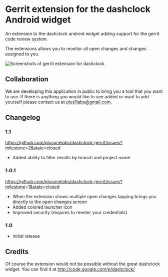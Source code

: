 # Gerrit extension for the dashclock Android widget

An extension to the dashclock android widget adding support for the gerrit code review system.

The extensions allows you to monitor all open changes and changes assigned to you.

![Screenshots of gerrit extension for dashclock](https://github.com/plusonelabs/dashclock-gerrit/raw/master/assets/screenshots/dashclock-gerrit-device.png)

## Collaboration

We are developing this application in public to bring you a tool that you want to use. If there is anything you would like to see added or want to add yourself please contact us at plus1labs@gmail.com.

## Changelog

### 1.1

https://github.com/plusonelabs/dashclock-gerrit/issues?milestone=2&state=closed

* Added ability to filter results by branch and project name

### 1.0.1

https://github.com/plusonelabs/dashclock-gerrit/issues?milestone=1&state=closed

* When the extension shows multiple open changes tapping brings you directly to the open changes screen
* Added colored launcher icon
* Improved security (requires to reenter your credentials)

### 1.0

* Initial release

## Credits

Of course the extension would not be possible without the great dashclock widget. You can find it at http://code.google.com/p/dashclock/
